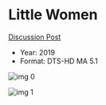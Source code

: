 # Little Women

[Discussion Post](https://www.avsforum.com/threads/bass-eq-for-filtered-movies.2995212/post-59429764)

* Year: 2019
* Format: DTS-HD MA 5.1

![img 0](https://i.imgur.com/6XGLPMR.jpg)

![img 1](https://i.imgur.com/gqicKPW.png)

